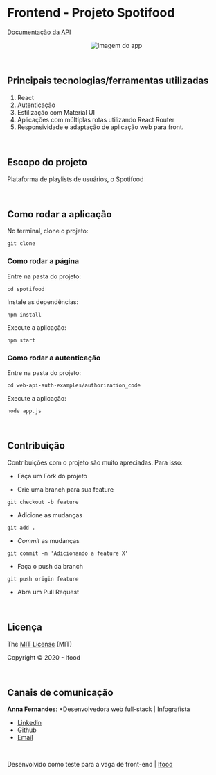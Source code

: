 # Frontend - Projeto Spotifood

[Documentação da API](https://developer.spotify.com/documentation/web-api/reference/browse/get-list-featured-playlists/)

<p align="center">
  <img height:400 src="https://user-images.githubusercontent.com/29711622/95408967-0f34e080-08f7-11eb-8000-6c904bea2173.gif" alt="Imagem do app" />
</p>

<br>

## Principais tecnologias/ferramentas utilizadas

1. React
2. Autenticação
3. Estilização com Material UI
4. Aplicações com múltiplas rotas utilizando React Router
5. Responsividade e adaptação de aplicação web para front.

<br>

## Escopo do projeto

Plataforma de playlists de usuários, o Spotifood

<br>

## Como rodar a aplicação

No terminal, clone o projeto:
```
git clone 
```

### Como rodar a página

Entre na pasta do projeto:
```
cd spotifood
```

Instale as dependências:
```
npm install
```

Execute a aplicação:
```
npm start
```

### Como rodar a autenticação

Entre na pasta do projeto:
```
cd web-api-auth-examples/authorization_code
```

Execute a aplicação:
```
node app.js
```

<br>

## Contribuição

Contribuições com o projeto são muito apreciadas. Para isso:

- Faça um Fork do projeto

- Crie uma branch para sua feature
```
git checkout -b feature
```

- Adicione as mudanças
```
git add . 
```

- _Commit_ as mudanças 
```
git commit -m 'Adicionando a feature X'
```

- Faça o push da branch 
```
git push origin feature
```

- Abra um Pull Request

<br>

## Licença

The [MIT License]() (MIT)

Copyright :copyright: 2020 - Ifood

<br>

## Canais de comunicação

**Anna Fernandes**: *Desenvolvedora web full-stack | Infografista
- [Linkedin](https://www.linkedin.com/in/annacbfernandes/)
- [Github](https://github.com/acretelli)
- [Email](anna.cbf@gmail.com)

<br>

Desenvolvido como teste para a vaga de front-end | [Ifood](https://www.ifood.com.br/)
